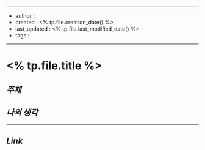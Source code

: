 
---
- author : 
- created : <% tp.file.creation_date() %>
- last_updated : <% tp.file.last_modified_date() %>
- tags : 
---

# <% tp.file.title %>

## *주제*

## *나의 생각*

---

## *Link*